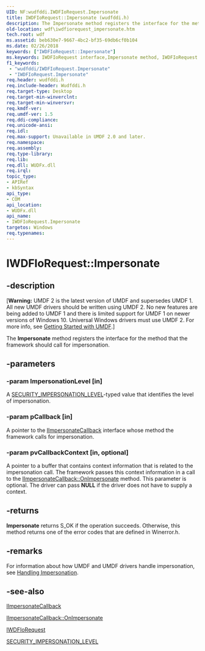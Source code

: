 ```yaml
---
UID: NF:wudfddi.IWDFIoRequest.Impersonate
title: IWDFIoRequest::Impersonate (wudfddi.h)
description: The Impersonate method registers the interface for the method that the framework should call for impersonation.
old-location: wdf\iwdfiorequest_impersonate.htm
tech.root: wdf
ms.assetid: beb630e7-9667-4bc2-bf35-69db6cf0b104
ms.date: 02/26/2018
keywords: ["IWDFIoRequest::Impersonate"]
ms.keywords: IWDFIoRequest interface,Impersonate method, IWDFIoRequest.Impersonate, IWDFIoRequest::Impersonate, Impersonate, Impersonate method, Impersonate method,IWDFIoRequest interface, UMDFRequestObjectRef_a5f40359-edc8-42e1-a63d-99390abeba86.xml, umdf.iwdfiorequest_impersonate, wdf.iwdfiorequest_impersonate, wudfddi/IWDFIoRequest::Impersonate
f1_keywords:
 - "wudfddi/IWDFIoRequest.Impersonate"
 - "IWDFIoRequest.Impersonate"
req.header: wudfddi.h
req.include-header: Wudfddi.h
req.target-type: Desktop
req.target-min-winverclnt: 
req.target-min-winversvr: 
req.kmdf-ver: 
req.umdf-ver: 1.5
req.ddi-compliance: 
req.unicode-ansi: 
req.idl: 
req.max-support: Unavailable in UMDF 2.0 and later.
req.namespace: 
req.assembly: 
req.type-library: 
req.lib: 
req.dll: WUDFx.dll
req.irql: 
topic_type:
- APIRef
- kbSyntax
api_type:
- COM
api_location:
- WUDFx.dll
api_name:
- IWDFIoRequest.Impersonate
targetos: Windows
req.typenames: 
---
```


# IWDFIoRequest::Impersonate


## -description


<p class="CCE_Message">[<b>Warning:</b> UMDF 2 is the latest version of UMDF and supersedes UMDF 1.  All new UMDF drivers should be written using UMDF 2.  No new features are being added to UMDF 1 and there is limited support for UMDF 1 on newer versions of Windows 10.  Universal Windows drivers must use UMDF 2.  For more info, see <a href="https://docs.microsoft.com/windows-hardware/drivers/wdf/getting-started-with-umdf-version-2">Getting Started with UMDF</a>.]

The <b>Impersonate</b> method registers the interface for the method that the framework should call for impersonation.


## -parameters




### -param ImpersonationLevel [in]

A <a href="https://docs.microsoft.com/windows-hardware/drivers/ddi/wdm/ne-wdm-_security_impersonation_level">SECURITY_IMPERSONATION_LEVEL</a>-typed value that identifies the level of impersonation.


### -param pCallback [in]

A pointer to the <a href="https://docs.microsoft.com/windows-hardware/drivers/ddi/wudfddi/nn-wudfddi-iimpersonatecallback">IImpersonateCallback</a> interface whose method the framework calls for impersonation.


### -param pvCallbackContext [in, optional]

A pointer to a buffer that contains context information that is related to the impersonation call. The framework passes this context information in a call to the <a href="https://docs.microsoft.com/windows-hardware/drivers/ddi/wudfddi/nf-wudfddi-iimpersonatecallback-onimpersonate">IImpersonateCallback::OnImpersonate</a> method. This parameter is optional. The driver can pass <b>NULL</b> if the driver does not have to supply a context. 


## -returns



<b>Impersonate</b> returns S_OK if the operation succeeds. Otherwise, this method returns one of the error codes that are defined in Winerror.h.




## -remarks



For information about how UMDF and UMDF drivers handle impersonation, see <a href="https://docs.microsoft.com/windows-hardware/drivers/wdf/handling-client-impersonation-in-umdf-drivers">Handling Impersonation</a>.




## -see-also




<a href="https://docs.microsoft.com/windows-hardware/drivers/ddi/wudfddi/nn-wudfddi-iimpersonatecallback">IImpersonateCallback</a>



<a href="https://docs.microsoft.com/windows-hardware/drivers/ddi/wudfddi/nf-wudfddi-iimpersonatecallback-onimpersonate">IImpersonateCallback::OnImpersonate</a>



<a href="https://docs.microsoft.com/windows-hardware/drivers/ddi/wudfddi/nn-wudfddi-iwdfiorequest">IWDFIoRequest</a>



<a href="https://docs.microsoft.com/windows-hardware/drivers/ddi/wdm/ne-wdm-_security_impersonation_level">SECURITY_IMPERSONATION_LEVEL</a>
 

 

